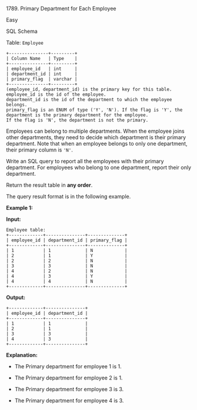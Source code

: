 1789\. Primary Department for Each Employee

Easy

SQL Schema

Table: `Employee`

    +---------------+---------+
    | Column Name   | Type    |
    +---------------+---------+
    | employee_id   | int     |
    | department_id | int     |
    | primary_flag  | varchar |
    +---------------+---------+
    (employee_id, department_id) is the primary key for this table.
    employee_id is the id of the employee.
    department_id is the id of the department to which the employee belongs.
    primary_flag is an ENUM of type ('Y', 'N'). If the flag is 'Y', the department is the primary department for the employee.
    If the flag is 'N', the department is not the primary. 

Employees can belong to multiple departments. When the employee joins other departments, they need to decide which department is their primary department. Note that when an employee belongs to only one department, their primary column is `'N'`.

Write an SQL query to report all the employees with their primary department. For employees who belong to one department, report their only department.

Return the result table in **any order**.

The query result format is in the following example.

**Example 1:**

**Input:**

    Employee table:
    +-------------+---------------+--------------+
    | employee_id | department_id | primary_flag |
    +-------------+---------------+--------------+
    | 1           | 1             | N            |
    | 2           | 1             | Y            |
    | 2           | 2             | N            |
    | 3           | 3             | N            |
    | 4           | 2             | N            |
    | 4           | 3             | Y            |
    | 4           | 4             | N            |
    +-------------+---------------+--------------+

**Output:**

    +-------------+---------------+
    | employee_id | department_id |
    +-------------+---------------+
    | 1           | 1             |
    | 2           | 1             |
    | 3           | 3             |
    | 4           | 3             |
    +-------------+---------------+

**Explanation:**

- The Primary department for employee 1 is 1.

- The Primary department for employee 2 is 1.

- The Primary department for employee 3 is 3.

- The Primary department for employee 4 is 3. 